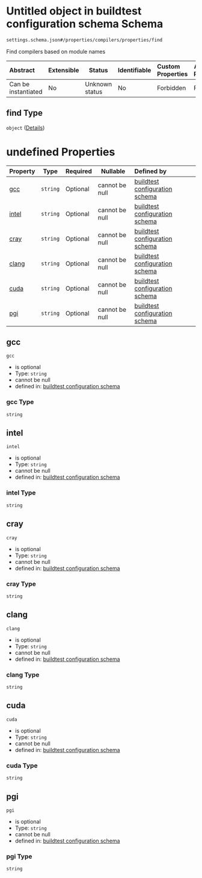 # Untitled object in buildtest configuration schema Schema

```txt
settings.schema.json#/properties/compilers/properties/find
```

Find compilers based on module names


| Abstract            | Extensible | Status         | Identifiable | Custom Properties | Additional Properties | Access Restrictions | Defined In                                                                   |
| :------------------ | ---------- | -------------- | ------------ | :---------------- | --------------------- | ------------------- | ---------------------------------------------------------------------------- |
| Can be instantiated | No         | Unknown status | No           | Forbidden         | Forbidden             | none                | [settings.schema.json\*](../out/settings.schema.json "open original schema") |

## find Type

`object` ([Details](settings-properties-compilers-properties-find.md))

# undefined Properties

| Property        | Type     | Required | Nullable       | Defined by                                                                                                                                                                        |
| :-------------- | -------- | -------- | -------------- | :-------------------------------------------------------------------------------------------------------------------------------------------------------------------------------- |
| [gcc](#gcc)     | `string` | Optional | cannot be null | [buildtest configuration schema](settings-properties-compilers-properties-find-properties-gcc.md "settings.schema.json#/properties/compilers/properties/find/properties/gcc")     |
| [intel](#intel) | `string` | Optional | cannot be null | [buildtest configuration schema](settings-properties-compilers-properties-find-properties-intel.md "settings.schema.json#/properties/compilers/properties/find/properties/intel") |
| [cray](#cray)   | `string` | Optional | cannot be null | [buildtest configuration schema](settings-properties-compilers-properties-find-properties-cray.md "settings.schema.json#/properties/compilers/properties/find/properties/cray")   |
| [clang](#clang) | `string` | Optional | cannot be null | [buildtest configuration schema](settings-properties-compilers-properties-find-properties-clang.md "settings.schema.json#/properties/compilers/properties/find/properties/clang") |
| [cuda](#cuda)   | `string` | Optional | cannot be null | [buildtest configuration schema](settings-properties-compilers-properties-find-properties-cuda.md "settings.schema.json#/properties/compilers/properties/find/properties/cuda")   |
| [pgi](#pgi)     | `string` | Optional | cannot be null | [buildtest configuration schema](settings-properties-compilers-properties-find-properties-pgi.md "settings.schema.json#/properties/compilers/properties/find/properties/pgi")     |

## gcc




`gcc`

-   is optional
-   Type: `string`
-   cannot be null
-   defined in: [buildtest configuration schema](settings-properties-compilers-properties-find-properties-gcc.md "settings.schema.json#/properties/compilers/properties/find/properties/gcc")

### gcc Type

`string`

## intel




`intel`

-   is optional
-   Type: `string`
-   cannot be null
-   defined in: [buildtest configuration schema](settings-properties-compilers-properties-find-properties-intel.md "settings.schema.json#/properties/compilers/properties/find/properties/intel")

### intel Type

`string`

## cray




`cray`

-   is optional
-   Type: `string`
-   cannot be null
-   defined in: [buildtest configuration schema](settings-properties-compilers-properties-find-properties-cray.md "settings.schema.json#/properties/compilers/properties/find/properties/cray")

### cray Type

`string`

## clang




`clang`

-   is optional
-   Type: `string`
-   cannot be null
-   defined in: [buildtest configuration schema](settings-properties-compilers-properties-find-properties-clang.md "settings.schema.json#/properties/compilers/properties/find/properties/clang")

### clang Type

`string`

## cuda




`cuda`

-   is optional
-   Type: `string`
-   cannot be null
-   defined in: [buildtest configuration schema](settings-properties-compilers-properties-find-properties-cuda.md "settings.schema.json#/properties/compilers/properties/find/properties/cuda")

### cuda Type

`string`

## pgi




`pgi`

-   is optional
-   Type: `string`
-   cannot be null
-   defined in: [buildtest configuration schema](settings-properties-compilers-properties-find-properties-pgi.md "settings.schema.json#/properties/compilers/properties/find/properties/pgi")

### pgi Type

`string`

